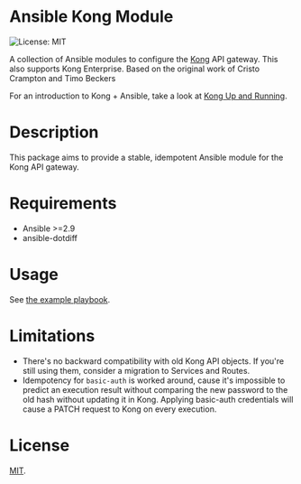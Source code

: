 # Ansible Kong Module

![License: MIT](https://img.shields.io/badge/License-MIT-yellow.svg)

A collection of Ansible modules to configure the [Kong](http://getkong.com) API gateway.
This also supports Kong Enterprise.
Based on the original work of Cristo Crampton and Timo Beckers

For an introduction to Kong + Ansible, take a look at [Kong Up and Running](http://blog.toast38coza.me/kong-up-and-running).


# Description

This package aims to provide a stable, idempotent Ansible module for the Kong API gateway.

# Requirements

- Ansible >=2.9
- ansible-dotdiff

# Usage

See [the example playbook](./example/playbook.yml).

# Limitations

* There's no backward compatibility with old Kong API objects.
  If you're still using them, consider a migration to Services and Routes.
* Idempotency for `basic-auth` is worked around, cause it's impossible to
  predict an execution result without comparing the new password to the old
  hash without updating it in Kong. Applying basic-auth credentials will cause
  a PATCH request to Kong on every execution.

# License

[MIT](https://github.com/Klarrio/ansible-kong-module/blob/master/LICENSE).
